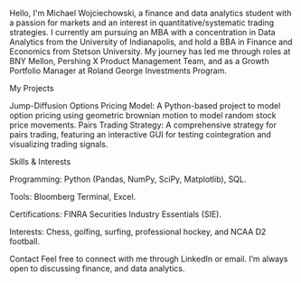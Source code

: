 Hello, I'm Michael Wojciechowski, a finance and data analytics student with a passion for markets and an interest in quantitative/systematic trading strategies. 
I currently am pursuing an MBA with a concentration in Data Analytics from the University of Indianapolis, and hold a BBA in Finance and Economics from Stetson University. 
My journey has led me through roles at BNY Mellon, Pershing X Product Management Team, and as a Growth Portfolio Manager at Roland George Investments Program.


My Projects

Jump-Diffusion Options Pricing Model: A Python-based project to model option pricing using geometric brownian motion to model random stock price movements. 
Pairs Trading Strategy: A comprehensive strategy for pairs trading, featuring an interactive GUI for testing cointegration and visualizing trading signals.


Skills & Interests

Programming: Python (Pandas, NumPy, SciPy, Matplotlib), SQL.

Tools: Bloomberg Terminal, Excel.

Certifications: FINRA Securities Industry Essentials (SIE).

Interests: Chess, golfing, surfing, professional hockey, and NCAA D2 football.

Contact
Feel free to connect with me through LinkedIn or email. I’m always open to discussing finance, and data analytics.
